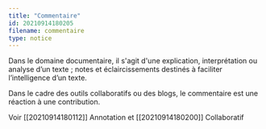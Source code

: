 ```yaml
---
title: "Commentaire"
id: 20210914180205
filename: commentaire
type: notice
---
```


Dans le domaine documentaire, il s'agit d'une explication, interprétation ou analyse d’un texte ; notes et éclaircissements destinés à faciliter l’intelligence d’un texte.

Dans le cadre des outils collaboratifs ou des blogs, le commentaire est une réaction à une contribution.

Voir [[20210914180112]] Annotation et [[20210914180200]] Collaboratif


